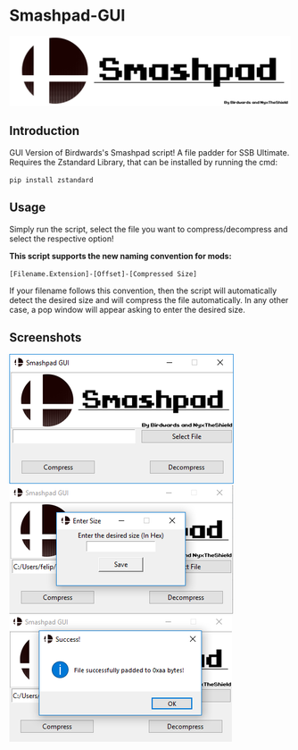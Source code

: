 # Smashpad-GUI

![alt text](https://github.com/NyxTheShield/Smashpad-GUI/blob/master/Markdown%20Screenshots/Smashpad.png "Main Screenshot")

## Introduction
GUI Version of Birdwards's Smashpad script! A file padder for SSB Ultimate.
Requires the Zstandard Library, that can be installed by running the cmd:

`pip install zstandard`

## Usage

Simply run the script, select the file you want to compress/decompress and select the respective option!

**This script supports the new naming convention for mods:**

`[Filename.Extension]-[Offset]-[Compressed Size]`

If your filename follows this convention, then the script will automatically detect the desired size and will compress the file automatically. In any other case, a pop window will appear asking to enter the desired size.

## Screenshots

![alt text](https://github.com/NyxTheShield/Smashpad-GUI/blob/master/Markdown%20Screenshots/Main.png "Main Screenshot")
![alt text](https://github.com/NyxTheShield/Smashpad-GUI/blob/master/Markdown%20Screenshots/Size.png "Size")
![alt text](https://github.com/NyxTheShield/Smashpad-GUI/blob/master/Markdown%20Screenshots/Padded.png "Padded")
